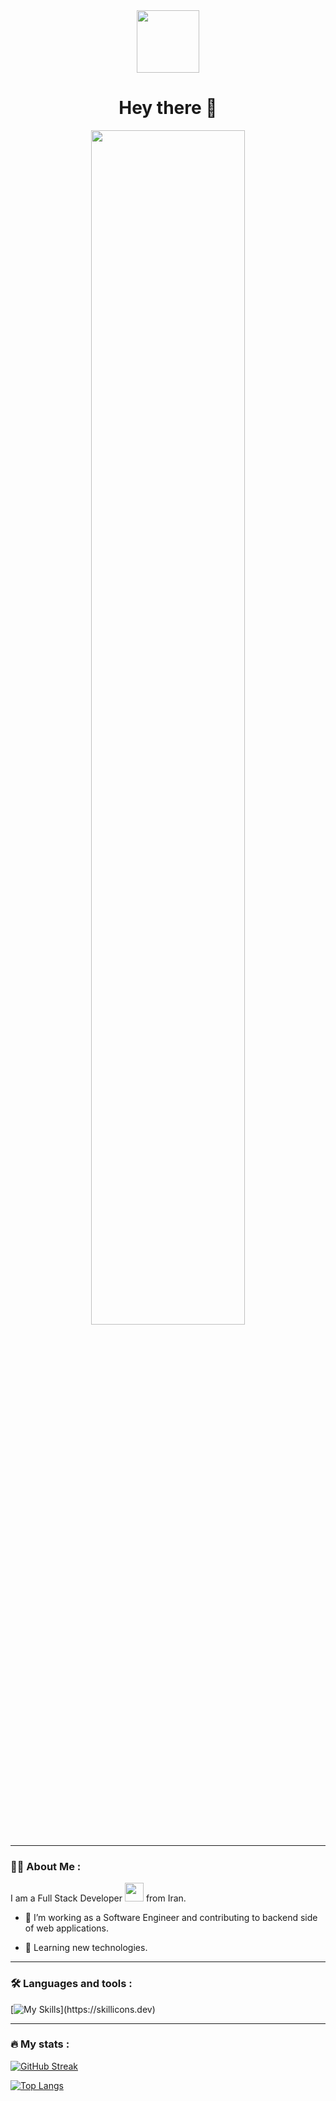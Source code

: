 <!--START_SECTION:waka-->


<div id="header" align="center">
  <img src="https://media.giphy.com/media/M9gbBd9nbDrOTu1Mqx/giphy.gif" width="100"/>
</div>
 
 <div  align="center">
 <h1> Hey there 👋</h1>
</div>
 
 <div id="banner" align="center">
  <img src="https://media.giphy.com/media/ZVik7pBtu9dNS/giphy.gif" width="70%"/>
</div>
 

<hr>

### :man_technologist: About Me :

I am a Full Stack Developer <img src="https://media.giphy.com/media/WUlplcMpOCEmTGBtBW/giphy.gif" width="30"> from Iran.
- :telescope: I’m working as a Software Engineer and contributing to backend side of web applications.

- :seedling: Learning new technologies.

<hr>

### 🛠 Languages and tools :

[![My Skills](https://skillicons.dev/icons?i=js,ts,react,nextjs,materialui,nodejs,express,nestjs,mongodb,postgres,docker,)](https://skillicons.dev)

<hr>

### 🔥 My stats :
<div disp>
  
[![GitHub Streak](https://streak-stats.demolab.com/?user=mahdijz5&theme=compact&theme=vision-friendly-dark)](https://git.io/streak-stats)

[![Top Langs](https://github-readme-stats.vercel.app/api/top-langs/?username=mahdijz5&layout=compact&theme=vision-friendly-dark)](https://github.com/anuraghazra/github-readme-stats)
</div>
